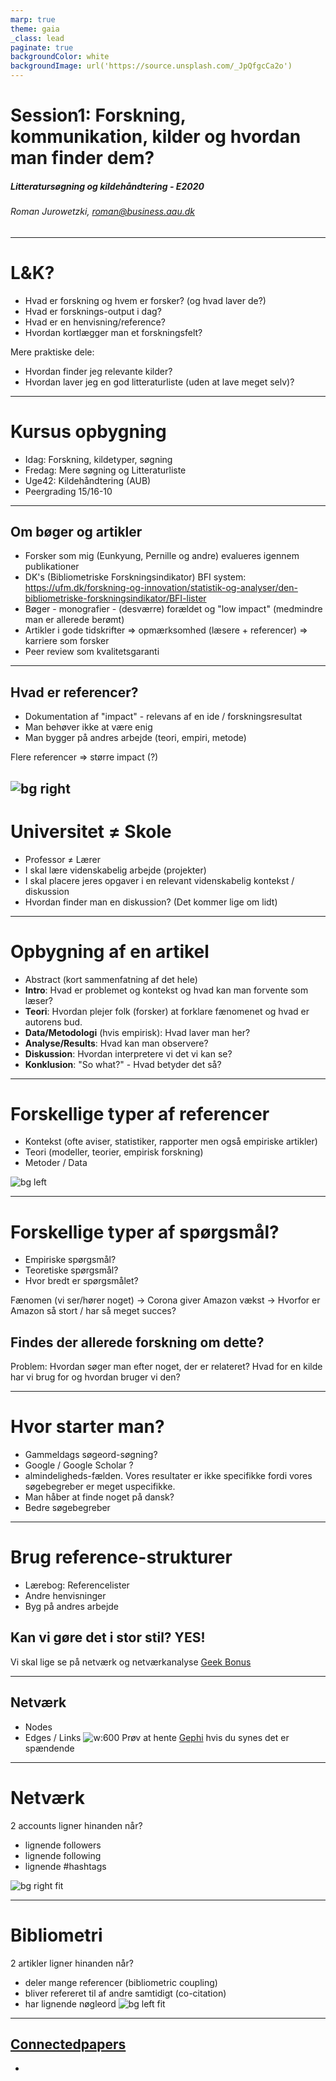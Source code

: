 ```yaml
---
marp: true
theme: gaia
_class: lead
paginate: true
backgroundColor: white
backgroundImage: url('https://source.unsplash.com/_JpQfgcCa2o')
---
```


<!-- paginate: false -->

# Session1: Forskning, kommunikation, kilder og hvordan man finder dem?
##### Litteratursøgning og kildehåndtering - E2020
###### Roman Jurowetzki, roman@business.aau.dk

---

<!-- #_color: white -->

# L&K?
- Hvad er forskning og hvem er forsker? (og hvad laver de?)
- Hvad er forsknings-output i dag?
- Hvad er en henvisning/reference? 
- Hvordan kortlægger man et forskningsfelt?

Mere praktiske dele:

- Hvordan finder jeg relevante kilder?
- Hvordan laver jeg en god litteraturliste (uden at lave meget selv)?

<!-- ![bg](https://rjuro.github.io/litkil-master/img/background/4.jpg) -->



<!-- ---

# Kort om mig
- BA i Governance & Public Policy (Passau & Malaga)
- cand. oecon. AAU
- PhD fra AAU: 
_Exploring Transition of Large Technological Systems
through Relational Data
A Study of The Danish Smart Grid Development_

---

# Kort om mig
- Underviser på HA / Oecon. / Innovation Management
- Flere år som vejleder/censor på HA1 (siden 2013)
- Social Data Science: sds.aau.dk

Forskning: 
- Big Data / Machine Learning / Artificial Intelligence i Social Science
- Ecosystem mapping with machine learning methods
- ML-based IP analytics -->


---


# Kursus opbygning
- Idag: Forskning, kildetyper, søgning
- Fredag: Mere søgning og Litteraturliste
- Uge42: Kildehåndtering (AUB)
- Peergrading 15/16-10

---

## Om bøger og artikler
- Forsker som mig (Eunkyung, Pernille og andre) evalueres igennem publikationer
- DK's (Bibliometriske Forskningsindikator) BFI system: https://ufm.dk/forskning-og-innovation/statistik-og-analyser/den-bibliometriske-forskningsindikator/BFI-lister
- Bøger - monografier - (desværre) forældet og "low impact" (medmindre man er allerede berømt)
- Artikler i gode tidskrifter $\Rightarrow$ opmærksomhed (læsere + referencer) $\Rightarrow$ karriere som forsker
- Peer review som kvalitetsgaranti

---

## Hvad er referencer?
- Dokumentation af "impact" - relevans af en ide / forskningsresultat
- Man behøver ikke at være enig
- Man bygger på andres arbejde (teori, empiri, metode)

Flere referencer $\Rightarrow$ større impact (?)

![bg right](https://source.unsplash.com/-aWbUXLaM0Y)
---

# Universitet ≠ Skole
- Professor ≠ Lærer
- I skal lære videnskabelig arbejde (projekter)
- I skal placere jeres opgaver i en relevant videnskabelig kontekst / diskussion
- Hvordan finder man en diskussion? (Det kommer lige om lidt)
---



# Opbygning af en artikel
- Abstract (kort sammenfatning af det hele)
- **Intro**: Hvad er problemet og kontekst og hvad kan man forvente som læser?
- **Teori**: Hvordan plejer folk (forsker) at forklare fænomenet og hvad er autorens bud.
- **Data/Metodologi** (hvis empirisk): Hvad laver man her?
- **Analyse/Results**: Hvad kan man observere?
- **Diskussion**: Hvordan interpretere vi det vi kan se?
- **Konklusion**: "So what?" - Hvad betyder det så?

---

# Forskellige typer af referencer
- Kontekst (ofte aviser, statistiker, rapporter men også empiriske artikler)
- Teori (modeller, teorier, empirisk forskning)
- Metoder / Data

![bg left](https://users.dimi.uniud.it/~massimo.franceschet/jbc/img/science.png)

---

# Forskellige typer af spørgsmål?
- Empiriske spørgsmål?
- Teoretiske spørgsmål?
- Hvor bredt er spørgsmålet?

Fænomen (vi ser/hører noget) $\rightarrow$ Corona giver Amazon vækst $\rightarrow$
Hvorfor er Amazon så stort / har så meget succes?
## **Findes der allerede forskning om dette?**

Problem: Hvordan søger man efter noget, der er relateret?
Hvad for en kilde har vi brug for og hvordan bruger vi den?

---

# Hvor starter man?
- Gammeldags søgeord-søgning?
- Google / Google Scholar ?
- almindeligheds-fælden. Vores resultater er ikke specifikke fordi vores søgebegreber er meget uspecifikke.
- Man håber at finde noget på dansk?
- Bedre søgebegreber

---

# Brug reference-strukturer
- Lærebog: Referencelister
- Andre henvisninger
- Byg på andres arbejde

## Kan vi gøre det i stor stil?  YES!
Vi skal lige se på netværk og netværkanalyse
[Geek Bonus](https://nbviewer.jupyter.org/github/SDS-AAU/SDS-master/blob/master/M2/notebooks/M2_Networks_hands_on_in_python.ipynb)

---


## Netværk
- Nodes
- Edges / Links
![w:600](http://www.martingrandjean.ch/wp-content/uploads/2013/06/GraphExample-690x371.png)
Prøv at hente [Gephi](http://www.martingrandjean.ch/introduction-to-network-visualization-gephi/) hvis du synes det er spændende


---


# Netværk

2 accounts ligner hinanden når?
- lignende followers 
- lignende following
- lignende #hashtags

![bg right fit](https://www.techadvisor.co.uk/cmsdata/features/3659097/is-instagram-down-main_thumb800.jpg)

---


# Bibliometri

2 artikler ligner hinanden når?
- deler mange referencer (bibliometric coupling)
- bliver refereret til af andre samtidigt (co-citation)
- har lignende nøgleord
![bg left fit](https://science.sciencemag.org/content/110/2862/461.pdf-extract.jpeg)

---

## [Connectedpapers](https://www.connectedpapers.com)

* 